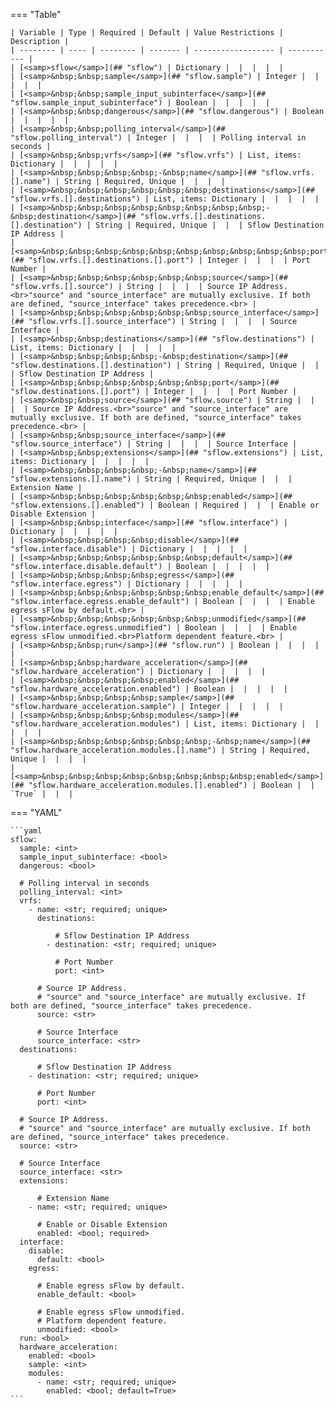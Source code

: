 <!--
  ~ Copyright (c) 2023-2024 Arista Networks, Inc.
  ~ Use of this source code is governed by the Apache License 2.0
  ~ that can be found in the LICENSE file.
  -->
=== "Table"

    | Variable | Type | Required | Default | Value Restrictions | Description |
    | -------- | ---- | -------- | ------- | ------------------ | ----------- |
    | [<samp>sflow</samp>](## "sflow") | Dictionary |  |  |  |  |
    | [<samp>&nbsp;&nbsp;sample</samp>](## "sflow.sample") | Integer |  |  |  |  |
    | [<samp>&nbsp;&nbsp;sample_input_subinterface</samp>](## "sflow.sample_input_subinterface") | Boolean |  |  |  |  |
    | [<samp>&nbsp;&nbsp;dangerous</samp>](## "sflow.dangerous") | Boolean |  |  |  |  |
    | [<samp>&nbsp;&nbsp;polling_interval</samp>](## "sflow.polling_interval") | Integer |  |  |  | Polling interval in seconds |
    | [<samp>&nbsp;&nbsp;vrfs</samp>](## "sflow.vrfs") | List, items: Dictionary |  |  |  |  |
    | [<samp>&nbsp;&nbsp;&nbsp;&nbsp;-&nbsp;name</samp>](## "sflow.vrfs.[].name") | String | Required, Unique |  |  |  |
    | [<samp>&nbsp;&nbsp;&nbsp;&nbsp;&nbsp;&nbsp;destinations</samp>](## "sflow.vrfs.[].destinations") | List, items: Dictionary |  |  |  |  |
    | [<samp>&nbsp;&nbsp;&nbsp;&nbsp;&nbsp;&nbsp;&nbsp;&nbsp;-&nbsp;destination</samp>](## "sflow.vrfs.[].destinations.[].destination") | String | Required, Unique |  |  | Sflow Destination IP Address |
    | [<samp>&nbsp;&nbsp;&nbsp;&nbsp;&nbsp;&nbsp;&nbsp;&nbsp;&nbsp;&nbsp;port</samp>](## "sflow.vrfs.[].destinations.[].port") | Integer |  |  |  | Port Number |
    | [<samp>&nbsp;&nbsp;&nbsp;&nbsp;&nbsp;&nbsp;source</samp>](## "sflow.vrfs.[].source") | String |  |  |  | Source IP Address.<br>"source" and "source_interface" are mutually exclusive. If both are defined, "source_interface" takes precedence.<br> |
    | [<samp>&nbsp;&nbsp;&nbsp;&nbsp;&nbsp;&nbsp;source_interface</samp>](## "sflow.vrfs.[].source_interface") | String |  |  |  | Source Interface |
    | [<samp>&nbsp;&nbsp;destinations</samp>](## "sflow.destinations") | List, items: Dictionary |  |  |  |  |
    | [<samp>&nbsp;&nbsp;&nbsp;&nbsp;-&nbsp;destination</samp>](## "sflow.destinations.[].destination") | String | Required, Unique |  |  | Sflow Destination IP Address |
    | [<samp>&nbsp;&nbsp;&nbsp;&nbsp;&nbsp;&nbsp;port</samp>](## "sflow.destinations.[].port") | Integer |  |  |  | Port Number |
    | [<samp>&nbsp;&nbsp;source</samp>](## "sflow.source") | String |  |  |  | Source IP Address.<br>"source" and "source_interface" are mutually exclusive. If both are defined, "source_interface" takes precedence.<br> |
    | [<samp>&nbsp;&nbsp;source_interface</samp>](## "sflow.source_interface") | String |  |  |  | Source Interface |
    | [<samp>&nbsp;&nbsp;extensions</samp>](## "sflow.extensions") | List, items: Dictionary |  |  |  |  |
    | [<samp>&nbsp;&nbsp;&nbsp;&nbsp;-&nbsp;name</samp>](## "sflow.extensions.[].name") | String | Required, Unique |  |  | Extension Name |
    | [<samp>&nbsp;&nbsp;&nbsp;&nbsp;&nbsp;&nbsp;enabled</samp>](## "sflow.extensions.[].enabled") | Boolean | Required |  |  | Enable or Disable Extension |
    | [<samp>&nbsp;&nbsp;interface</samp>](## "sflow.interface") | Dictionary |  |  |  |  |
    | [<samp>&nbsp;&nbsp;&nbsp;&nbsp;disable</samp>](## "sflow.interface.disable") | Dictionary |  |  |  |  |
    | [<samp>&nbsp;&nbsp;&nbsp;&nbsp;&nbsp;&nbsp;default</samp>](## "sflow.interface.disable.default") | Boolean |  |  |  |  |
    | [<samp>&nbsp;&nbsp;&nbsp;&nbsp;egress</samp>](## "sflow.interface.egress") | Dictionary |  |  |  |  |
    | [<samp>&nbsp;&nbsp;&nbsp;&nbsp;&nbsp;&nbsp;enable_default</samp>](## "sflow.interface.egress.enable_default") | Boolean |  |  |  | Enable egress sFlow by default.<br> |
    | [<samp>&nbsp;&nbsp;&nbsp;&nbsp;&nbsp;&nbsp;unmodified</samp>](## "sflow.interface.egress.unmodified") | Boolean |  |  |  | Enable egress sFlow unmodified.<br>Platform dependent feature.<br> |
    | [<samp>&nbsp;&nbsp;run</samp>](## "sflow.run") | Boolean |  |  |  |  |
    | [<samp>&nbsp;&nbsp;hardware_acceleration</samp>](## "sflow.hardware_acceleration") | Dictionary |  |  |  |  |
    | [<samp>&nbsp;&nbsp;&nbsp;&nbsp;enabled</samp>](## "sflow.hardware_acceleration.enabled") | Boolean |  |  |  |  |
    | [<samp>&nbsp;&nbsp;&nbsp;&nbsp;sample</samp>](## "sflow.hardware_acceleration.sample") | Integer |  |  |  |  |
    | [<samp>&nbsp;&nbsp;&nbsp;&nbsp;modules</samp>](## "sflow.hardware_acceleration.modules") | List, items: Dictionary |  |  |  |  |
    | [<samp>&nbsp;&nbsp;&nbsp;&nbsp;&nbsp;&nbsp;-&nbsp;name</samp>](## "sflow.hardware_acceleration.modules.[].name") | String | Required, Unique |  |  |  |
    | [<samp>&nbsp;&nbsp;&nbsp;&nbsp;&nbsp;&nbsp;&nbsp;&nbsp;enabled</samp>](## "sflow.hardware_acceleration.modules.[].enabled") | Boolean |  | `True` |  |  |

=== "YAML"

    ```yaml
    sflow:
      sample: <int>
      sample_input_subinterface: <bool>
      dangerous: <bool>

      # Polling interval in seconds
      polling_interval: <int>
      vrfs:
        - name: <str; required; unique>
          destinations:

              # Sflow Destination IP Address
            - destination: <str; required; unique>

              # Port Number
              port: <int>

          # Source IP Address.
          # "source" and "source_interface" are mutually exclusive. If both are defined, "source_interface" takes precedence.
          source: <str>

          # Source Interface
          source_interface: <str>
      destinations:

          # Sflow Destination IP Address
        - destination: <str; required; unique>

          # Port Number
          port: <int>

      # Source IP Address.
      # "source" and "source_interface" are mutually exclusive. If both are defined, "source_interface" takes precedence.
      source: <str>

      # Source Interface
      source_interface: <str>
      extensions:

          # Extension Name
        - name: <str; required; unique>

          # Enable or Disable Extension
          enabled: <bool; required>
      interface:
        disable:
          default: <bool>
        egress:

          # Enable egress sFlow by default.
          enable_default: <bool>

          # Enable egress sFlow unmodified.
          # Platform dependent feature.
          unmodified: <bool>
      run: <bool>
      hardware_acceleration:
        enabled: <bool>
        sample: <int>
        modules:
          - name: <str; required; unique>
            enabled: <bool; default=True>
    ```
